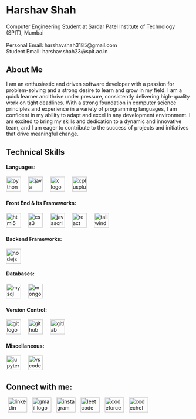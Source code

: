 <h1 align="left">Harshav Shah</h1>

<p align="left">
  Computer Engineering Student at Sardar Patel Institute of Technology (SPIT), Mumbai<br><br>
  Personal Email: harshavshah3185@gmail.com<br>
  Student Email: harshav.shah23@spit.ac.in
</p>

<h2 align="left">About Me</h2>

<p align="left">
  I am an enthusiastic and driven software developer with a passion for problem-solving and a strong desire to learn and grow in my field. I am a quick learner and thrive under pressure, consistently delivering high-quality work on tight deadlines. With a strong foundation in computer science principles and experience in a variety of programming languages, I am confident in my ability to adapt and excel in any development environment. I am excited to bring my skills and dedication to a dynamic and innovative team, and I am eager to contribute to the success of projects and initiatives that drive meaningful change.
</p>

<h2 align="left">Technical Skills</h2>

<h4 align="left">Languages:</h4>
<div align="left">
  <img src="https://cdn.jsdelivr.net/gh/devicons/devicon/icons/python/python-original.svg" height="40" alt="python logo" />
  <img width="12" />
  <img src="https://cdn.jsdelivr.net/gh/devicons/devicon/icons/java/java-original.svg" height="40" alt="java logo" />
  <img width="12" />
  <img src="https://cdn.jsdelivr.net/gh/devicons/devicon/icons/c/c-original.svg" height="40" alt="c logo" />
  <img width="12" />
  <img src="https://cdn.jsdelivr.net/gh/devicons/devicon/icons/cplusplus/cplusplus-original.svg" height="40" alt="cplusplus logo" />
</div>

<h4 align="left">Front End & Its Frameworks:</h4>
<div align="left">
  <img src="https://cdn.jsdelivr.net/gh/devicons/devicon/icons/html5/html5-original.svg" height="40" alt="html5 logo" />
  <img width="12" />
  <img src="https://cdn.jsdelivr.net/gh/devicons/devicon/icons/css3/css3-original.svg" height="40" alt="css3 logo" />
  <img width="12" />
  <img src="https://cdn.jsdelivr.net/gh/devicons/devicon/icons/javascript/javascript-original.svg" height="40" alt="javascript logo" />
  <img width="12" />
  <img src="https://cdn.jsdelivr.net/gh/devicons/devicon/icons/react/react-original.svg" height="40" alt="react logo" />
  <img width="12" />
  <img src="https://cdn.jsdelivr.net/gh/devicons/devicon/icons/tailwindcss/tailwindcss-original-wordmark.svg" height="40" alt="tailwindcss logo" />
</div>

<h4 align="left">Backend Frameworks:</h4>
<div align="left">
  <img src="https://cdn.jsdelivr.net/gh/devicons/devicon/icons/nodejs/nodejs-original.svg" height="40" alt="nodejs logo" />
</div>

<h4 align="left">Databases:</h4>
<div align="left">
  <img src="https://cdn.jsdelivr.net/gh/devicons/devicon/icons/mysql/mysql-original.svg" height="40" alt="mysql logo" />
  <img width="12" />
  <img src="https://cdn.jsdelivr.net/gh/devicons/devicon/icons/mongodb/mongodb-original.svg" height="40" alt="mongodb logo" />
</div>

<h4 align="left">Version Control:</h4>
<div align="left">
  <img src="https://cdn.jsdelivr.net/gh/devicons/devicon/icons/git/git-original.svg" height="40" alt="git logo" />
  <img width="12" />
  <img src="https://cdn.jsdelivr.net/gh/devicons/devicon/icons/github/github-original.svg" height="40" alt="github logo" />
  <img width="12" />
  <img src="https://cdn.jsdelivr.net/gh/devicons/devicon/icons/gitlab/gitlab-original.svg" height="40" alt="gitlab logo" />
</div>

<h4 align="left">Miscellaneous:</h4>
<div align="left">
  <img src="https://cdn.jsdelivr.net/gh/devicons/devicon/icons/jupyter/jupyter-original.svg" height="40" alt="jupyter logo" />
  <img width="12" />
  <img src="https://cdn.jsdelivr.net/gh/devicons/devicon/icons/vscode/vscode-original.svg" height="40" alt="vscode logo" />
</div>

<h2 align="left">Connect with me:</h2>
<div align="left">
  <a href="https://www.linkedin.com/in/harshav-shah-798691298/" target="_blank">
    <img src="https://cdn.jsdelivr.net/npm/simple-icons@v3/icons/linkedin.svg" width="52" height="40" alt="linkedin logo" style="margin:0 5px" />
  </a>
  <a href="mailto:harshavshah3185@gmail.com" target="_blank">
    <img src="https://cdn.jsdelivr.net/npm/simple-icons@v3/icons/gmail.svg" width="52" height="40" alt="gmail logo" style="margin:0 5px" />
  </a>
  <a href="https://instagram.com/harshav_3185" target="_blank">
    <img src="https://cdn.jsdelivr.net/npm/simple-icons@v3/icons/instagram.svg" width="52" height="40" alt="instagram logo" style="margin:0 5px" />
  </a>
  <a href="https://leetcode.com/u/Harshav_Shah" target="_blank">
    <img src="https://cdn.jsdelivr.net/npm/simple-icons@v3/icons/leetcode.svg" width="52" height="40" alt="leetcode logo" style="margin:0 5px" />
  </a>
  <a href="https://codeforces.com/profile/normal_coder31" target="_blank">
    <img src="https://cdn.jsdelivr.net/npm/simple-icons@v3/icons/codeforces.svg" width="52" height="40" alt="codeforces logo" style="margin:0 5px" />
  </a>
  <a href="https://www.codechef.com/users/traveller318" target="_blank">
    <img src="https://cdn.jsdelivr.net/npm/simple-icons@v3/icons/codechef.svg" width="52" height="40" alt="codechef logo" style="margin:0 5px" />
  </a>
</div>
